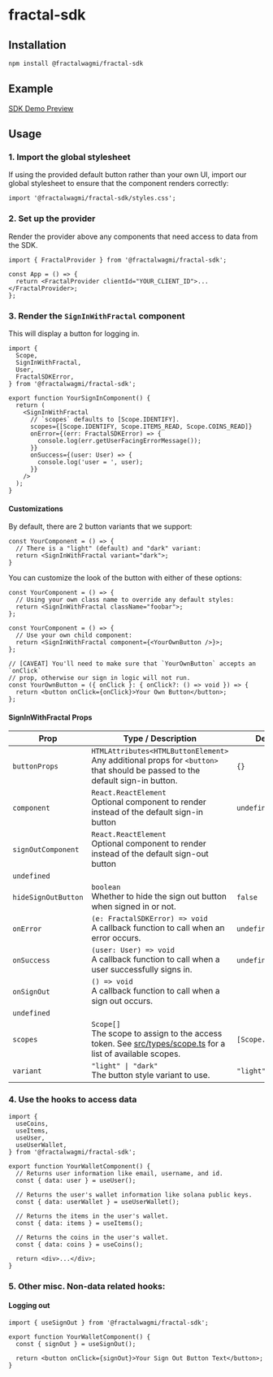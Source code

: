 # fractal-sdk

## Installation

```sh
npm install @fractalwagmi/fractal-sdk
```

## Example

[SDK Demo Preview](https://sdk-demo.fractalpreview.com/)

## Usage

### 1. Import the global stylesheet

If using the provided default button rather than your own UI, import our global
stylesheet to ensure that the component renders correctly:

```
import '@fractalwagmi/fractal-sdk/styles.css';
```

### 2. Set up the provider

Render the provider above any components that need access to data from the SDK.

```tsx
import { FractalProvider } from '@fractalwagmi/fractal-sdk';

const App = () => {
  return <FractalProvider clientId="YOUR_CLIENT_ID">...</FractalProvider>;
};
```

### 3. Render the `SignInWithFractal` component

This will display a button for logging in.

```tsx
import {
  Scope,
  SignInWithFractal,
  User,
  FractalSDKError,
} from '@fractalwagmi/fractal-sdk';

export function YourSignInComponent() {
  return (
    <SignInWithFractal
      // `scopes` defaults to [Scope.IDENTIFY].
      scopes={[Scope.IDENTIFY, Scope.ITEMS_READ, Scope.COINS_READ]}
      onError={(err: FractalSDKError) => {
        console.log(err.getUserFacingErrorMessage());
      }}
      onSuccess={(user: User) => {
        console.log('user = ', user);
      }}
    />
  );
}
```

#### Customizations

By default, there are 2 button variants that we support:

```tsx
const YourComponent = () => {
  // There is a "light" (default) and "dark" variant:
  return <SignInWithFractal variant="dark">;
}
```

You can customize the look of the button with either of these options:

```tsx
const YourComponent = () => {
  // Using your own class name to override any default styles:
  return <SignInWithFractal className="foobar">;
};
```

```tsx
const YourComponent = () => {
  // Use your own child component:
  return <SignInWithFractal component={<YourOwnButton />}>;
};

// [CAVEAT] You'll need to make sure that `YourOwnButton` accepts an `onClick`
// prop, otherwise our sign in logic will not run.
const YourOwnButton = ({ onClick }: { onClick?: () => void }) => {
  return <button onClick={onClick}>Your Own Button</button>;
};
```

#### SignInWithFractal Props

| Prop                | Type / Description                                                                                                                   | Default            |
| ------------------- | ------------------------------------------------------------------------------------------------------------------------------------ | ------------------ |
| `buttonProps`       | `HTMLAttributes<HTMLButtonElement>`<br/>Any additional props for `<button>` that should be passed to the default sign-in button.     | `{}`               |
| `component`         | `React.ReactElement`<br/>Optional component to render instead of the default sign-in button                                          | `undefined`        |
| `signOutComponent`  | `React.ReactElement`<br/>Optional component to render instead of the default sign-out button                                         |
| `undefined`         |
| `hideSignOutButton` | `boolean`<br/>Whether to hide the sign out button when signed in or not.                                                             | `false`            |
| `onError`           | `(e: FractalSDKError) => void`<br/>A callback function to call when an error occurs.                                                 | `undefined`        |
| `onSuccess`         | `(user: User) => void`<br/>A callback function to call when a user successfully signs in.                                            | `undefined`        |
| `onSignOut`         | `() => void`<br/>A callback function to call when a sign out occurs.                                                                 |
| `undefined`         |
| `scopes`            | `Scope[]`<br/>The scope to assign to the access token. See [src/types/scope.ts](/src/types/scope.ts) for a list of available scopes. | `[Scope.IDENTIFY]` |
| `variant`           | `"light" \| "dark"`<br/>The button style variant to use.                                                                             | `"light"`          |

### 4. Use the hooks to access data

```tsx
import {
  useCoins,
  useItems,
  useUser,
  useUserWallet,
} from '@fractalwagmi/fractal-sdk';

export function YourWalletComponent() {
  // Returns user information like email, username, and id.
  const { data: user } = useUser();

  // Returns the user's wallet information like solana public keys.
  const { data: userWallet } = useUserWallet();

  // Returns the items in the user's wallet.
  const { data: items } = useItems();

  // Returns the coins in the user's wallet.
  const { data: coins } = useCoins();

  return <div>...</div>;
}
```

### 5. Other misc. Non-data related hooks:

#### Logging out

```tsx
import { useSignOut } from '@fractalwagmi/fractal-sdk';

export function YourWalletComponent() {
  const { signOut } = useSignOut();

  return <button onClick={signOut}>Your Sign Out Button Text</button>;
}
```
